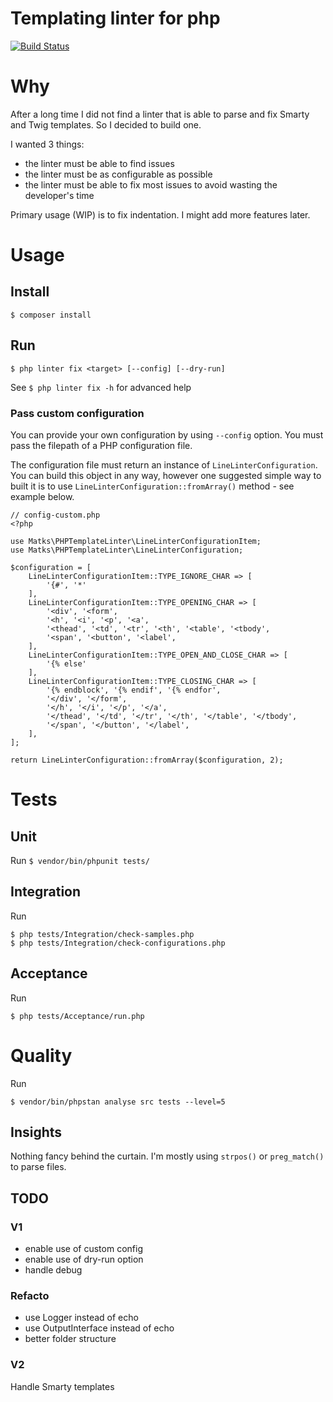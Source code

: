 Templating linter for php
=========================

[![Build Status](https://api.travis-ci.org/matks/php-template-linter.svg?branch=master)](https://travis-ci.org/matks/php-template-linter)


# Why

After a long time I did not find a linter that is able to parse and fix
Smarty and Twig templates. So I decided to build one.

I wanted 3 things:
- the linter must be able to find issues
- the linter must be as configurable as possible
- the linter must be able to fix most issues to avoid wasting the developer's time

Primary usage (WIP) is to fix indentation. I might add more features later.

# Usage

## Install

`$ composer install`

## Run

`$ php linter fix <target> [--config] [--dry-run]`

See `$ php linter fix -h` for advanced help

### Pass custom configuration

You can provide your own configuration by using `--config` option. You must
pass the filepath of a PHP configuration file.

The configuration file must return an instance of `LineLinterConfiguration`.
You can build this object in any way, however one suggested simple way to built it
is to use `LineLinterConfiguration::fromArray()` method - see example below.

```
// config-custom.php
<?php

use Matks\PHPTemplateLinter\LineLinterConfigurationItem;
use Matks\PHPTemplateLinter\LineLinterConfiguration;

$configuration = [
    LineLinterConfigurationItem::TYPE_IGNORE_CHAR => [
        '{#', '*'
    ],
    LineLinterConfigurationItem::TYPE_OPENING_CHAR => [
        '<div', '<form',
        '<h', '<i', '<p', '<a',
        '<thead', '<td', '<tr', '<th', '<table', '<tbody',
        '<span', '<button', '<label',
    ],
    LineLinterConfigurationItem::TYPE_OPEN_AND_CLOSE_CHAR => [
        '{% else'
    ],
    LineLinterConfigurationItem::TYPE_CLOSING_CHAR => [
        '{% endblock', '{% endif', '{% endfor',
        '</div', '</form',
        '</h', '</i', '</p', '</a',
        '</thead', '</td', '</tr', '</th', '</table', '</tbody',
        '</span', '</button', '</label',
    ],
];

return LineLinterConfiguration::fromArray($configuration, 2);

```

# Tests

## Unit

Run `$ vendor/bin/phpunit tests/`

## Integration

Run
```
$ php tests/Integration/check-samples.php
$ php tests/Integration/check-configurations.php
```

## Acceptance

Run
```
$ php tests/Acceptance/run.php
```

# Quality

Run
```
$ vendor/bin/phpstan analyse src tests --level=5
```

## Insights

Nothing fancy behind the curtain. I'm mostly using `strpos()` or
`preg_match()` to parse files.

## TODO

### V1

- enable use of custom config
- enable use of dry-run option
- handle debug

### Refacto
- use Logger instead of echo
- use OutputInterface instead of echo
- better folder structure

### V2

Handle Smarty templates
